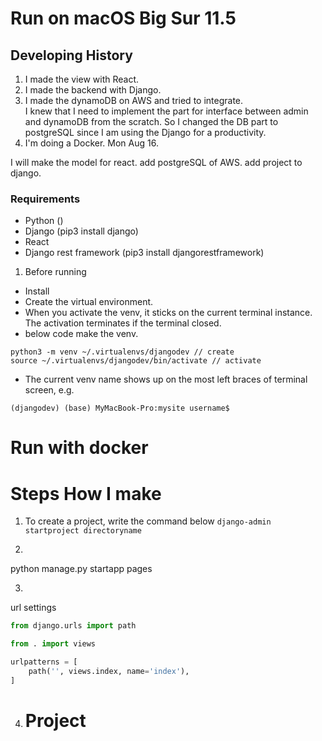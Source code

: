 # Run on macOS Big Sur 11.5

## Developing History
1. I made the view with React.    
2. I made the backend with Django.  
3. I made the dynamoDB on AWS and tried to integrate.  
   I knew that I need to implement the part for interface between admin and dynamoDB from the scratch.
   So I changed the DB part to postgreSQL since I am using the Django for a productivity.
4. I'm doing a Docker. Mon Aug 16.

I will 
make the model for react.
add postgreSQL of AWS.
add project to django.

### Requirements
- Python ()
- Django (pip3 install django)
- React
- Django rest framework (pip3 install djangorestframework)

1. Before running 
- Install 
- Create the virtual environment.
- When you activate the venv, it sticks on the current terminal instance. The activation terminates if the terminal closed.
- below code make the venv.
```
python3 -m venv ~/.virtualenvs/djangodev // create
source ~/.virtualenvs/djangodev/bin/activate // activate
```
- The current venv name shows up on the most left braces of terminal screen, e.g.
```
(djangodev) (base) MyMacBook-Pro:mysite username$ 
```
# Run with docker


# Steps How I make
1. To create a project, write the command below
```django-admin startproject directoryname```

2.
python manage.py startapp pages

3. 
url settings

```pages.urls.py
from django.urls import path

from . import views

urlpatterns = [
    path('', views.index, name='index'),
]
```

4. # Project
